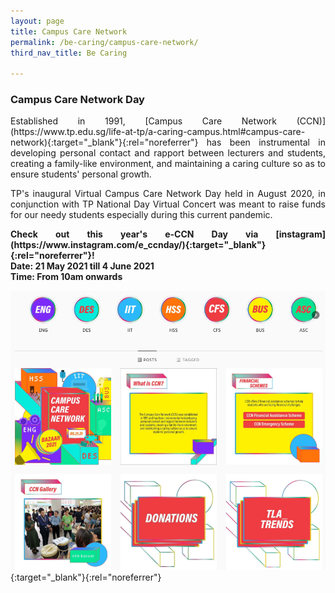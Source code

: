 ```yaml
---
layout: page
title: Campus Care Network
permalink: /be-caring/campus-care-network/
third_nav_title: Be Caring

---
```

### Campus Care Network Day ###
<div style="text-align: justify">
    <p>
Established in 1991, [Campus Care Network (CCN)](https://www.tp.edu.sg/life-at-tp/a-caring-campus.html#campus-care-network){:target="_blank"}{:rel="noreferrer"} has been instrumental in developing personal contact and rapport between lecturers and students, creating a family-like environment, and maintaining a caring culture so as to ensure students' personal growth.  
    </p>
    <p>
TP's inaugural Virtual Campus Care Network Day held in August 2020, in conjunction with TP National Day Virtual Concert was meant to raise funds for our needy students especially during this current pandemic. <br>
        </p>
    <p>
<b>Check out this year's e-CCN Day via [instagram](https://www.instagram.com/e_ccnday/){:target="_blank"}{:rel="noreferrer"}!</b><br>
        <b>Date: 21 May 2021 till 4 June 2021</b><br>
        <b>Time: From 10am onwards</b>
    </p>
</div>

[![Campus Care Network](/images/BeInvolved-ccn_1.PNG)](https://www.instagram.com/e_ccnday/){:target="_blank"}{:rel="noreferrer"}
